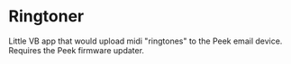 # Ringtoner
Little VB app that would upload midi "ringtones" to the Peek email device. Requires the Peek firmware updater.
